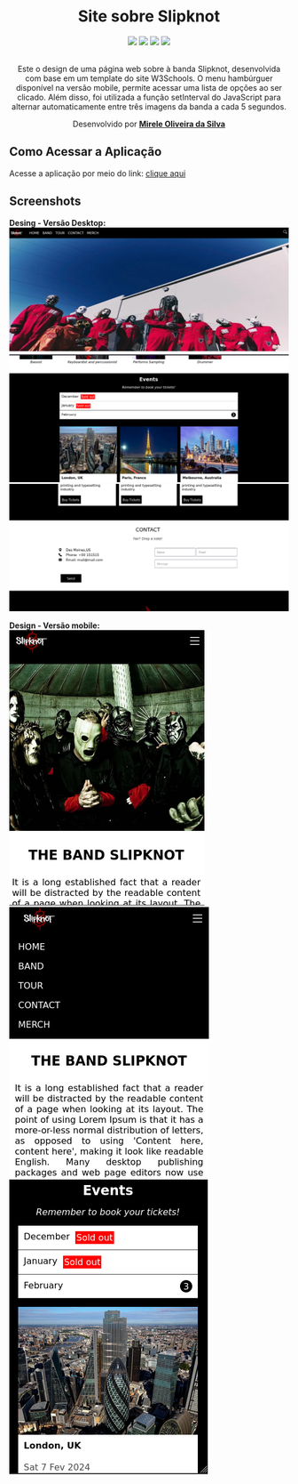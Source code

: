 <div align="center">
  <h1>Site sobre Slipknot</h1>
    <img src="http://img.shields.io/static/v1?label=JavaScript&message=ESC6&color=red&style=for-the-badge&logo=JavaScript"/>
    <img src="http://img.shields.io/static/v1?label=CSS3&message=3&color=red&style=for-the-badge&logo=CSS3"/>
    <img src="http://img.shields.io/static/v1?label=HTML5&message=5&color=red&style=for-the-badge&logo=HTML5"/>
    <img src="http://img.shields.io/static/v1?label=LICENSE-MIT&message=License&color=red&style=for-the-badge&logo=LICENSE-MIT"/> 
    <br>
    <br>
<p>Este o design de uma página web sobre à banda Slipknot, desenvolvida com base em um template do site W3Schools. O menu hambúrguer disponível na versão mobile, permite acessar uma lista de opções ao ser clicado. Além disso, foi utilizada a função setInterval do JavaScript para alternar automaticamente entre três imagens da banda a cada 5 segundos.</p>

  <p>Desenvolvido por <a target="_blank" rel="external" href="https://github.com/MegMinnie/"><strong>Mirele Oliveira da Silva</strong></a><p>
 </p></p>
 </div>

<div align="left">
  
  ## Como Acessar a Aplicação
<p>Acesse a aplicação por meio do link: <a href="https://megminnie.github.io/Site-Slipknot/
"_blank">clique aqui</a></p>

## Screenshots
**Desing - Versão Desktop:**
![tela 1](assets/fotos/tela1-desktop.png)
![tela 2 ](assets/fotos/tela2-desktop.png)
![tela 3 ](assets/fotos/tela3-desktop.png)

**Design - Versão mobile:**
![tela 1](assets/fotos/tela1-mobile.png)
![tela 2 ](assets/fotos/tela2-mobile.png)
![tela 3 ](assets/fotos/tela3-mobile.png)


</div>
